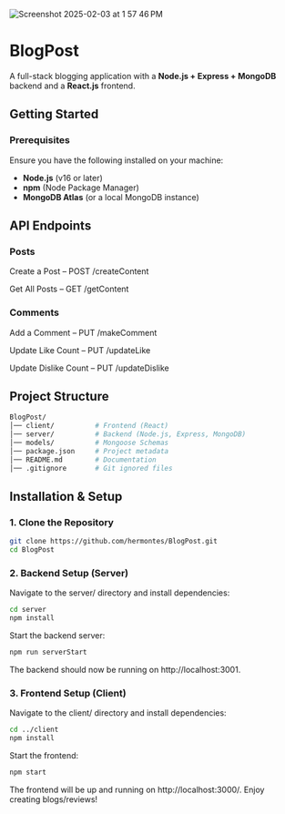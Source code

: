 
![Screenshot 2025-02-03 at 1 57 46 PM](https://github.com/user-attachments/assets/bc917f23-9d0b-4cea-98f0-196d101306d7)

# BlogPost

A full-stack blogging application with a **Node.js + Express + MongoDB** backend and a **React.js** frontend.

## Getting Started

### Prerequisites  
Ensure you have the following installed on your machine:  
- **Node.js** (v16 or later)  
- **npm** (Node Package Manager)  
- **MongoDB Atlas** (or a local MongoDB instance)  

## API Endpoints
### Posts
Create a Post – POST /createContent

Get All Posts – GET /getContent
### Comments
Add a Comment – PUT /makeComment

Update Like Count – PUT /updateLike

Update Dislike Count – PUT /updateDislike

## Project Structure

```bash
BlogPost/
│── client/          # Frontend (React)
│── server/          # Backend (Node.js, Express, MongoDB)
│── models/          # Mongoose Schemas
│── package.json     # Project metadata
│── README.md        # Documentation
│── .gitignore       # Git ignored files
```
## Installation & Setup  

### 1. Clone the Repository  
```bash
git clone https://github.com/hermontes/BlogPost.git
cd BlogPost
```

### 2. Backend Setup (Server)
Navigate to the server/ directory and install dependencies:

```bash
cd server
npm install
```

Start the backend server:

```bash
npm run serverStart
```
The backend should now be running on http://localhost:3001.


### 3. Frontend Setup (Client)
Navigate to the client/ directory and install dependencies:

```bash
cd ../client
npm install
```

Start the frontend:

```bash
npm start
```

The frontend will be up and running on http://localhost:3000/. Enjoy creating blogs/reviews!



